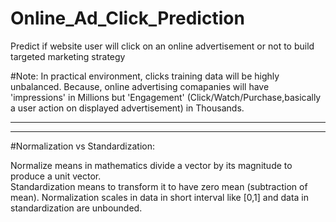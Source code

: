 # Online_Ad_Click_Prediction
Predict if website user will click on an online advertisement or not to build targeted marketing strategy

#Note:
In practical environment, clicks training data will be highly unbalanced.
Because, online advertising comapanies will have 'impressions' in Millions but 'Engagement' (Click/Watch/Purchase,basically a user action on displayed advertisement) in Thousands.

-------------------------------------------------------------------------------------------------
-------------------------------------------------------------------------------------------------

#Normalization vs Standardization:

Normalize means in mathematics divide a vector by its magnitude to produce a unit vector.  
Standardization means to transform it to have zero mean (subtraction of mean). 
Normalization scales in data in short interval like [0,1] and data in standardization are unbounded.

